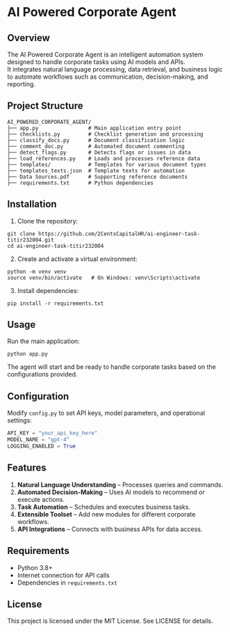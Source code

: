 # AI Powered Corporate Agent

## Overview
The AI Powered Corporate Agent is an intelligent automation system designed to handle corporate tasks using AI models and APIs.  
It integrates natural language processing, data retrieval, and business logic to automate workflows such as communication, decision-making, and reporting.

## Project Structure
```
AI_POWERED_CORPORATE_AGENT/
├── app.py                # Main application entry point
├── checklists.py         # Checklist generation and processing
├── classify_docs.py      # Document classification logic
├── comment_doc.py        # Automated document commenting
├── detect_flags.py       # Detects flags or issues in data
├── load_references.py    # Loads and processes reference data
├── templates/            # Templates for various document types
├── templates_texts.json  # Template texts for automation
├── Data Sources.pdf      # Supporting reference documents
├── requirements.txt      # Python dependencies
```

## Installation

1. Clone the repository:
```
git clone https://github.com/2CentsCapitalHR/ai-engineer-task-titir232004.git
cd ai-engineer-task-titir232004
```

2. Create and activate a virtual environment:
```
python -m venv venv
source venv/bin/activate   # On Windows: venv\Scripts\activate
```

3. Install dependencies:
```
pip install -r requirements.txt
```

## Usage
Run the main application:
```
python app.py
```
The agent will start and be ready to handle corporate tasks based on the configurations provided.

## Configuration
Modify `config.py` to set API keys, model parameters, and operational settings:
```python
API_KEY = "your_api_key_here"
MODEL_NAME = "gpt-4"
LOGGING_ENABLED = True
```

## Features
1. **Natural Language Understanding** – Processes queries and commands.  
2. **Automated Decision-Making** – Uses AI models to recommend or execute actions.  
3. **Task Automation** – Schedules and executes business tasks.  
4. **Extensible Toolset** – Add new modules for different corporate workflows.  
5. **API Integrations** – Connects with business APIs for data access.  

## Requirements
- Python 3.8+  
- Internet connection for API calls  
- Dependencies in `requirements.txt`

## License
This project is licensed under the MIT License. See LICENSE for details.

